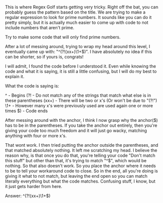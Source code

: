 This is where Regex Golf starts getting very tricky. Right off the bat, you can probably guess the pattern based on the title.
We are trying to make a regular expression to look for prime numbers. It sounds like you can do it pretty simply, but it is actually much easier to come up with code to not include numbers that aren't prime.

Try to make some code that will only find prime numbers.

After a lot of messing around, trying to wrap my head around this level, I eventually came up with: "^(?!(xx+)\1+$)". I have absolutely no idea if this can be shorter, so if yours is, congrats!

I will admit, I found the code before I understood it. Even while knowing the code and what it is saying, it is still a little confusing, but I will do my best to explain it.

What the code is saying is:

^     - Begins
(?!   - Do not match any of the strings that match what else is in these parentheses
(xx+) - There will be two or x's (Or won't be due to "(?!")
\1+   - However many x's were previously used are used again one or more times
$)    - Code ends

After messing around with the anchor, I think I now grasp why the anchor($) has to be in the parentheses. If you take the  anchor out entirely, then you're giving your code too much freedom and it will just go wacky, matching anything with four or more x's.

That wont work. I then tried putting the anchor outside the parentheses, and that matched absolutely nothing. It left me  scratching my head. I believe the reason why, is that once you do that, you're telling your code "Don't match this stuff" but other than that, it's trying to match "^$", which would be nothing. So that also doesn't work. So you place the anchor where it needs to be to tell your workaround code to close. So in the end, all you're doing is giving it what to not match, but leaving the end open so you can match literally everything but what the code matches. Confusing stuff, I know, but it just gets harder from here.

Answer: ^(?!(xx+)\1+$)
